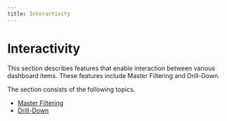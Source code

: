 ```yaml
---
title: Interactivity
---
```

# Interactivity
This section describes features that enable interaction between various dashboard items. These features include Master Filtering and Drill-Down.

The section consists of the following topics.
* [Master Filtering](interactivity/master-filtering.md)
* [Drill-Down](interactivity/drill-down.md)